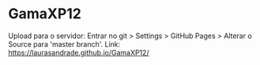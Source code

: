 # GamaXP12
Upload para o servidor:
Entrar no git >  Settings > GitHub Pages > Alterar o Source para 'master branch'.
Link: https://laurasandrade.github.io/GamaXP12/

